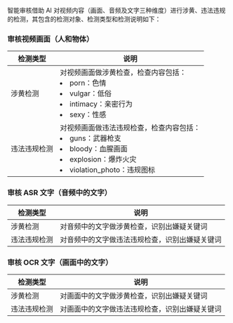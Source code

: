 
智能审核借助 AI 对视频内容（画面、音频及文字三种维度）进行涉黄、违法违规的检测，其包含的检测对象、检测类型和检测说明如下：

### 审核视频画面（人和物体）

| 检测类型 | 说明                                                         |
| -------- | ------------------------------------------------------------ |
| 涉黄检测 | 对视频画面做涉黄检查，检查内容包括：<li/>porn：色情<li/>vulgar：低俗<li/>intimacy：亲密行为<li/>sexy：性感 |
| 违法违规检测 | 对视频画面做违法违规检查，检查内容包括：<li/>guns：武器枪支<li/>bloody：血腥画面<li/>explosion：爆炸火灾 <li/>violation_photo：违规图标|

### 审核 ASR 文字（音频中的文字）

| 检测类型 | 说明                                       |
| -------- | ------------------------------------------ |
| 涉黄检测 | 对音频中的文字做涉黄检查，识别出嫌疑关键词 |
| 违法违规检测 | 对音频中的文字做违法违规检查，识别出嫌疑关键词 |


### 审核 OCR 文字（画面中的文字）


| 检测类型 | 说明                                       |
| -------- | ------------------------------------------ |
| 涉黄检测 | 对画面中的文字做涉黄检查，识别出嫌疑关键词 |
| 违法违规检测 | 对画面中的文字做违法违规检查，识别出嫌疑关键词 |

